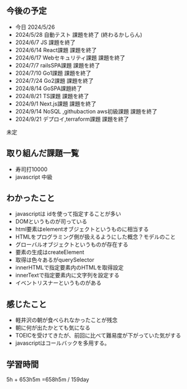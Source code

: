 ## 今後の予定
- 今日 2024/5/26
- 2024/5/28 自動テスト 課題を終了 (終わるかしらん)
- 2024/6/7 JS 課題を終了
- 2024/6/14 React課題 課題を終了
- 2024/6/17 Webセキュリティ課題 課題を終了
- 2024/7/7 railsSPA課題 課題を終了
- 2024/7/10 Go1課題 課題を終了
- 2024/7/24 Go2課題 課題を終了
- 2024/8/14 GoSPA課題終了
- 2024/8/21 TS課題 課題を終了
- 2024/9/1 Next.js課題 課題を終了
- 2024/9/14 NoSQL ,githubaction aws初級課題 課題を終了
- 2024/9/21 デプロイ,terraform課題 課題を終了

未定

## 取り組んだ課題一覧
- 寿司打10000
- javascript 中級
## わかったこと
- javascriptは idを使って指定することが多い
- DOMというものが司っている
- html要素はelementオブジェクトというものに相当する
- HTMLをプログラミング側が扱えるようにした概念？モデルのこと
- グローバルオブジェクトというものが存在する
- 要素の生成はcreateElement
- 取得は色々あるがquerySelector
- innerHTMLで指定要素内のHTMLを取得設定
- innerTextで指定要素内に文字列を設定する
- イベントリスナーというものがある
## 感じたこと
- 軽井沢の朝が食べられなかったことが残念
- 朝に何が出たかとても気になる
- TOEICを受けてきたが、前回に比べて難易度が下がっていた気がする
- javascriptはコールバックを多用する。
## 学習時間
5h + 653h5m
=658h5m  / 159day